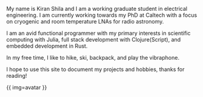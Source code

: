 My name is Kiran Shila and I am a working graduate student in electrical
engineering. I am currently working towards my PhD at Caltech with a focus on
cryogenic and room temperature LNAs for radio astronomy.

I am an avid functional programmer with my primary interests in scientific
computing with Julia, full stack development with Clojure(Script), and embedded
development in Rust.

In my free time, I like to hike, ski, backpack, and play the vibraphone.

I hope to use this site to document my projects and hobbies, thanks for reading!

{{ img=avatar }}
